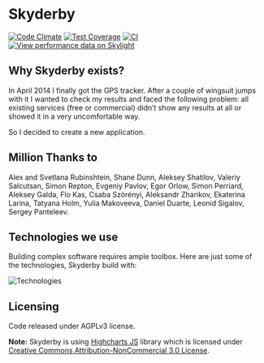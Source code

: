 # Skyderby

[![Code Climate](https://codeclimate.com/github/skyderby/skyderby/badges/gpa.svg)](https://codeclimate.com/github/skyderby/skyderby)
[![Test Coverage](https://codeclimate.com/github/skyderby/skyderby/badges/coverage.svg)](https://codeclimate.com/github/skyderby/skyderby/coverage)
[![CI](https://github.com/skyderby/skyderby/actions/workflows/ci.yml/badge.svg)](https://github.com/skyderby/skyderby/actions/workflows/ci.yml)
[![View performance data on Skylight](https://badges.skylight.io/status/WhKRVcRJzg2z.svg)](https://oss.skylight.io/app/applications/WhKRVcRJzg2z)

## Why Skyderby exists?

In April 2014 I finally got the GPS tracker. After a couple of wingsuit jumps with it I wanted to check my results and faced the following problem: all existing services (free or commercial) didn’t show any results at all or showed it in a very uncomfortable way. 

So I decided to create a new application.

## Million Thanks to

Alex and Svetlana Rubinshtein, Shane Dunn, Aleksey Shatilov, Valeriy Salcutsan, Simon Repton, Evgeniy Pavlov, Egor Orlow, Simon Perriard, Aleksey Galda, Flo Kas, Csaba Szörényi, Aleksandr Zharikov, Ekaterina Larina,  Tatyana Holm, Yulia Makoveeva, Daniel Duarte, Leonid Sigalov, Sergey Panteleev.

## Technologies we use

Building complex software requires ample toolbox.
Here are just some of the technologies, Skyderby build with:

![Technologies](https://cloud.githubusercontent.com/assets/5262979/24458827/bd08491a-14a2-11e7-8ef3-0e3a56747c8c.png)

## Licensing

Code released under AGPLv3 license.

**Note:**
Skyderby is using [Highcharts JS](http://shop.highsoft.com/highcharts.html) library which is licensed under [Creative Commons Attribution-NonCommercial 3.0 License](http://creativecommons.org/licenses/by-nc/3.0/).
